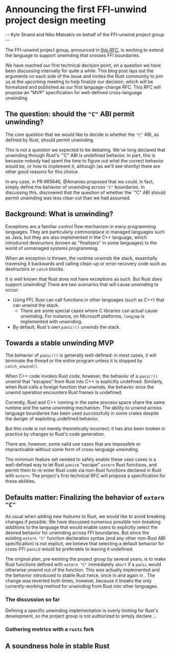 # Announcing the first FFI-unwind project design meeting

-- Kyle Strand and Niko Matsakis on behalf of the FFI-unwind project group --

The FFI-unwind project group, announced in [this RFC][rfc-announcement], is
working to extend the language to support unwinding that crosses FFI
boundaries.

We have reached our first technical decision point, on a question we have been
discussing internally for quite a while.  This blog post lays out the arguments
on each side of the issue and invites the Rust community to join us at the
upcoming meeting to help finalize our decision, which will be formalized and
published as our first language-change RFC. This RFC will propose an "MVP"
specification for well-defined cross-language unwinding.

<!-- XXX below, a "lang team meeting" was mentioned (I have now merged the
relevant paragraph with the one above); are these the same? I.e., will the
design meeting be a lang team meeting? -->

## The question: should the `"C"` ABI permit unwinding?

The core question that we would like to decide is whether the `"C"` ABI, as
defined by Rust, should permit unwinding.

This is not a question we expected to be debating. We've long declared that
unwinding through Rust's `"C" ABI is undefined behavior. In part, this is
because nobody had spent the time to figure out what the correct behavior would
be, or how to implement it, although (as we'll see shortly) there are other
good reasons for this choice. 

In any case, in PR #65646, @Amanieu proposed that we could, in fact, simply
define the behavior of unwinding across `"C"` boundaries. In discussing this,
discovered that the question of whether the `"C" ABI should permit unwinding was
less clear-cut than we had assumed.

## Background: What is unwinding?

Exceptions are a familiar control flow mechanism in many programming languages.
They are particularly commonplace in managed languages such as Java, but they
are also implemented in the C++ language, which introduced destructors (known
as "finalizers" in some languages) to the world of unmanaged systems
programming.

When an exception is thrown, the runtime _unwinds_ the stack, essentially
traversing it backwards and calling clean-up or error-recovery code such as
destructors or `catch` blocks.

It is well known that Rust does not have exceptions as such. But Rust _does_
support unwinding! There are two scenarios that will cause unwinding to occur:

* Using FFI, Rust can call functions in other languages (such as C++) that can
  unwind the stack.
  * There are some special cases where C libraries can actual cause unwinding.
    For instance, on Microsoft platforms, `longjmp` is implemented with
    unwinding.
* By default, Rust's own `panic!()` unwinds the stack.

## Towards a stable unwinding MVP

The behavior of `panic!()` is generally well-defined: in most cases, it will
terminate the thread or the entire program unless it is stopped by
`catch_unwind()`.

When C++ code invokes Rust code, however, the behavior of a `panic!()` unwind
that "escapes" from Rust into C++ is explicitly undefined. Similarly, when Rust
calls a foreign function that unwinds, the behavior once the unwind operation
encounters Rust frames is undefined.

Currently, Rust and C++ running in the same process space share the same
runtime and the same unwinding mechanism. The ability to unwind across language
boundaries has been used successfully in some crates despite the danger of
exploiting undefined behavior.
<!-- TODO mention `mozjpeg` or others? -->
But this code is not merely theoretically incorrect; it has also been broken in
practice by changes to Rust's code generation.
<!-- TODO be more specific, or leave this vague? -->

There are, however, some valid use cases that are impossible or impracticable
without some form of cross-language unwinding.
<!-- TODO examples? Lucet? -->

The minimum feature set needed to safely enable these uses cases is a
well-defined way to let Rust `panic`s "escape" `extern` Rust functions, and
permit them to re-enter Rust code via non-Rust functions declared in Rust with
`extern`. The project's first technical RFC will propose a specification for
these abilities.

## Defaults matter: Finalizing the behavior of `extern "C"`

As usual when adding new features to Rust, we would like to avoid breaking
changes if possible. We have discussed numerous possible non-breaking
_additions_ to the language that would enable users to explicitly select the
desired behavior for unwinding across FFI boundaries. But since the existing
`extern "C"` function declaration syntax (and any other non-Rust ABI
specification) is not explicit, we believe that selecting a default behavior
for cross-FFI `panic`s would be preferable to leaving it undefined.

The original plan, pre-existing the project group by several years, is to make
Rust functions defined with `extern "C"` immediately `abort` if a `panic` would
otherwise unwind out of the function. This was actually implemented and the
behavior introduced to stable Rust twice, once in <!-- TODO version --> and
again in <!-- TODO version -->. The change was reverted both times, however,
because it breaks the only currently-working method for unwinding from Rust
into other languages.

<!-- TODO other options -->

### The discussion so far

Defining a specific unwinding implementation is overly limiting for Rust's
development, so the project group is not authorized to simply declare ...
<!-- TODO -->

### Gathering metrics with a `rustc` fork

## A soundness hole in stable Rust

[rfc-announcement]: https://github.com/rust-lang/rfcs/pull/2797
